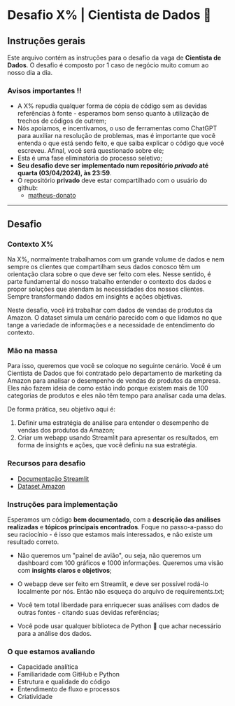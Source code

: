 # Desafio X% | Cientista de Dados 🧪

## Instruções gerais
Este arquivo contém as instruções para o desafio da vaga de **Cientista de Dados**. O desafio é composto por 1 caso de negócio muito comum ao nosso dia a dia.

### Avisos importantes ‼️
- A X% repudia qualquer forma de cópia de código sem as devidas referências à fonte - esperamos bom senso quanto à utilização de trechos de códigos de outrem;
- Nós apoiamos, e incentivamos, o uso de ferramentas como ChatGPT para auxiliar na resolução de problemas, mas é importante que você entenda o que está sendo feito, e que saiba explicar o código que você escreveu. Afinal, você será questionado sobre ele;
- Esta é uma fase eliminatória do processo seletivo;
- **Seu desafio deve ser implementado num repositório *privado* até quarta (03/04/2024), às 23:59**. 
- O repositório **privado** deve estar compartilhado com o usuário do github: 
  - [matheus-donato](https://github.com/matheus-donato)

---

## Desafio

### Contexto X%

Na X%, normalmente trabalhamos com um grande volume de dados e nem sempre os clientes
que compartilham seus dados conosco têm um orientação clara sobre o que deve ser feito com eles. Nesse sentido, é parte fundamental do nosso trabalho entender o contexto dos dados e propor soluções que atendam às necessidades dos nossos clientes. Sempre transformando dados em insights e ações objetivas.

Neste desafio, você irá trabalhar com dados de vendas de produtos da Amazon. O dataset simula um cenário parecido com o que lidamos no que tange a variedade de informações e a necessidade de entendimento do contexto.

### Mão na massa

Para isso, queremos que você se coloque no seguinte cenário. Você é um Cientista de Dados que foi contratado pelo departamento de marketing da Amazon para analisar o desempenho de vendas de produtos da empresa. Eles não fazem ideia de como estão indo porque existem mais de 100 categorias de produtos e eles não têm tempo para analisar cada uma delas.

De forma prática, seu objetivo aqui é:

1. Definir uma estratégia de análise para entender o desempenho de vendas dos produtos da Amazon;
2. Criar um webapp usando Streamlit para apresentar os resultados, em forma de insights e ações, que você definiu na sua estratégia.


### Recursos para desafio

- [Documentação Streamlit](https://docs.streamlit.io/)
- [Dataset Amazon](https://www.kaggle.com/datasets/lokeshparab/amazon-products-dataset/data)


### Instruções para implementação

Esperamos um código **bem documentado**, com a **descrição das análises realizadas** e **tópicos principais encontrados**. Foque no passo-a-passo do seu raciocínio - é isso que estamos mais interessados, e não existe um resultado correto.

- Não queremos um "painel de avião", ou seja, não queremos um dashboard com 100 gráficos e 1000 informações. Queremos uma visão com **insights claros e objetivos**;

- O webapp deve ser feito em Streamlit, e deve ser possível rodá-lo localmente por nós. Então não esqueça do arquivo de requirements.txt;

- Você tem total liberdade para enriquecer suas análises com dados de outras fontes - citando suas devidas referências;

- Você pode usar qualquer biblioteca de Python 🐍 que achar necessário para a análise dos dados.

### O que estamos avaliando

- Capacidade analítica
- Familiaridade com GitHub e Python
- Estrutura e qualidade do código
- Entendimento de fluxo e processos
- Criatividade

